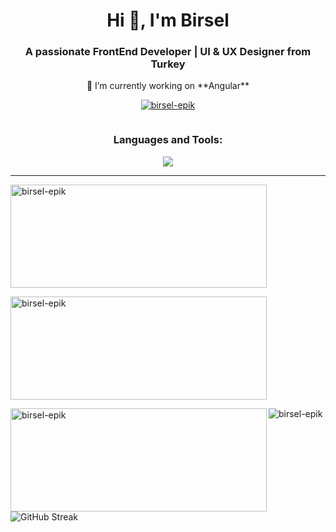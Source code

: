 <h1 align="center">Hi 👋, I'm Birsel</h1>
 <h3 align="center">A passionate FrontEnd Developer | UI & UX Designer from Turkey</h3>
<p align="center">🔭 I’m currently working on **Angular**</p>

<p align="center"> <a href="https://github.com/ryo-ma/github-profile-trophy"><img src="https://github-profile-trophy.vercel.app/?username=birsel-epik&theme=onedark&column=7" alt="birsel-epik" /></a> </p>

<p align="center"> <a href="https://twitter.com/" target="blank"><img src="https://img.shields.io/twitter/follow/?logo=twitter&style=for-the-badge" alt="" /></a> </p>

<h3 align="center">Languages and Tools:</h3>
<p align="center">
  <a href="https://skillicons.dev">
    <img src="https://skillicons.dev/icons?i=angular,ts,javascript,jquery,nodejs,express,materialui,bootstrap,tailwind,html,css,sass,mysql,postgres,mongodb,postman,git,github,gitlab,wordpress,ai,ps,figma,visualstudio,vscode,webstorm,firebase,cloudflare,netlify,notion"/>
  </a>
</p>

<hr>

<p><img align="center" width="410" height="165" src="https://github-readme-stats.vercel.app/api/top-langs?username=birsel-epik&show_icons=true&locale=en&layout=compact&theme=radical" alt="birsel-epik" /></p>

<p><img align="center" width="410" height="165" src="https://github-readme-stats.vercel.app/api?username=birsel-epik&show_icons=true&locale=en&theme=radical" alt="birsel-epik" /></p>

<p><img align="left" width="410" height="165" src="https://github-readme-streak-stats.herokuapp.com/?user=birsel-epik&show_icons=true&theme=radical" alt="birsel-epik" /></p>

<p align="left"> <img src="https://komarev.com/ghpvc/?username=birsel-epik&label=Profile%20views&color=0e75b6&style=flat" alt="birsel-epik" /> </p>

<p><img src="https://streak-stats.demolab.com?user=&theme=neon-palenight&hide_border=true&border_radius=0" alt="GitHub Streak" /></p>

